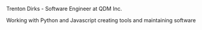 Trenton Dirks - Software Engineer at QDM Inc.

Working with Python and Javascript creating tools and maintaining software 

<!---
comments section
--->
